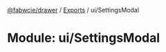 [@fabwcie/drawer](../README.md) / [Exports](../modules.md) / ui/SettingsModal

# Module: ui/SettingsModal
